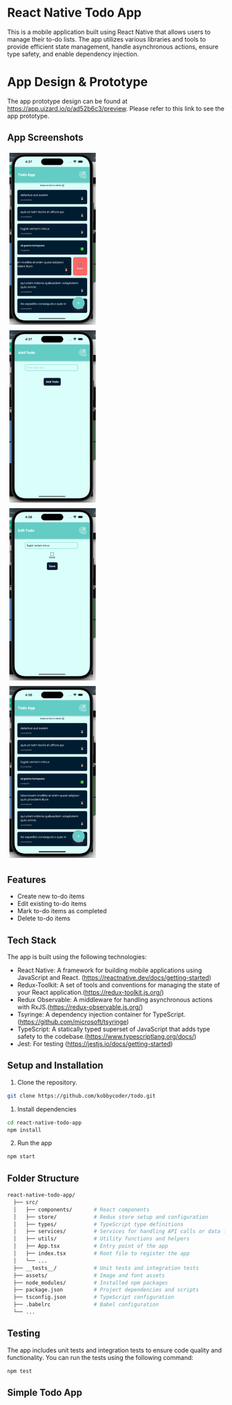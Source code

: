 # React Native Todo App

This is a mobile application built using React Native that allows users to manage their to-do lists. The app utilizes various libraries and tools to provide efficient state management, handle asynchronous actions, ensure type safety, and enable dependency injection.

# App Design & Prototype
The app prototype design can be found at https://app.uizard.io/p/ad52b6c3/preview. 
Please refer to this link to see the app prototype.

## App Screenshots

<div style="display: flex; flex-wrap: wrap;">
  <div style="flex: 50%; padding: 5px;">
    <img src="./screenshots/screenshot1.png" alt="Screenshot 1" width="200">
  </div>
  <div style="flex: 50%; padding: 5px;">
    <img src="./screenshots/screenshot2.png" alt="Screenshot 2" width="200">
  </div>
  <div style="flex: 50%; padding: 5px;">
    <img src="./screenshots/screenshot3.png" alt="Screenshot 3" width="200">
  </div>
  <div style="flex: 50%; padding: 5px;">
    <img src="./screenshots/screenshot4.png" alt="Screenshot 4" width="200">
  </div>
</div>

## Features

- Create new to-do items
- Edit existing to-do items
- Mark to-do items as completed
- Delete to-do items

## Tech Stack

The app is built using the following technologies:

- React Native: A framework for building mobile applications using JavaScript and React. (https://reactnative.dev/docs/getting-started)
- Redux-Toolkit: A set of tools and conventions for managing the state of your React application.(https://redux-toolkit.js.org/)
- Redux Observable: A middleware for handling asynchronous actions with RxJS.(https://redux-observable.js.org/)
- Tsyringe: A dependency injection container for TypeScript.(https://github.com/microsoft/tsyringe)
- TypeScript: A statically typed superset of JavaScript that adds type safety to the codebase.(https://www.typescriptlang.org/docs/)
- Jest: For testing (https://jestjs.io/docs/getting-started)
## Setup and Installation

1. Clone the repository.

```bash
git clone https://github.com/kobbycoder/todo.git

```
1. Install dependencies

```bash
cd react-native-todo-app
npm install

```
2. Run the app

```bash
npm start
```

## Folder Structure

```bash
react-native-todo-app/
  ├── src/
  │   ├── components/       # React components
  │   ├── store/            # Redux store setup and configuration
  │   ├── types/            # TypeScript type definitions
  │   ├── services/         # Services for handling API calls or data fetching
  │   ├── utils/            # Utility functions and helpers
  │   ├── App.tsx           # Entry point of the app
  │   ├── index.tsx         # Root file to register the app
  │   └── ...
  ├── __tests__/            # Unit tests and integration tests
  ├── assets/               # Image and font assets
  ├── node_modules/         # Installed npm packages
  ├── package.json          # Project dependencies and scripts
  ├── tsconfig.json         # TypeScript configuration
  ├── .babelrc              # Babel configuration
  └── ...
  ```

## Testing
The app includes unit tests and integration tests to ensure code quality and functionality. You can run the tests using the following command:

```bash
npm test
```

## Simple Todo App



